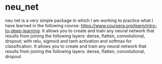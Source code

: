 # neu_net
neu net is a very simple package in which I am working to practice what I have learned in the following course: https://www.coursera.org/learn/intro-to-deep-learning. It allows you to create and train any neural network that results from joining the following layers: dense, flatten, convolutional, dropout; with relu, sigmoid and tanh activation and softmax for classification. It allows you to create and train any neural network that results from joining the following layers: dense, flatten, convolutional, dropout
